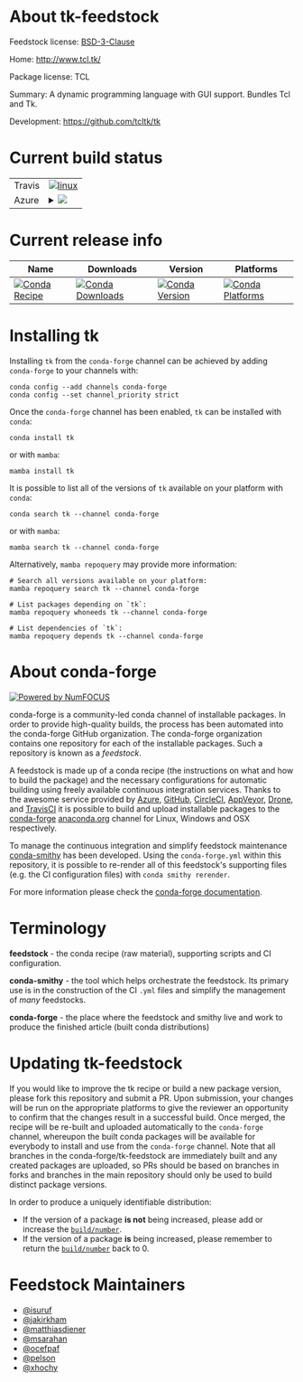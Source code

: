About tk-feedstock
==================

Feedstock license: [BSD-3-Clause](https://github.com/conda-forge/tk-feedstock/blob/main/LICENSE.txt)

Home: http://www.tcl.tk/

Package license: TCL

Summary: A dynamic programming language with GUI support.  Bundles Tcl and Tk.

Development: https://github.com/tcltk/tk

Current build status
====================


<table><tr>
    <td>Travis</td>
    <td>
      <a href="https://app.travis-ci.com/conda-forge/tk-feedstock">
        <img alt="linux" src="https://img.shields.io/travis/com/conda-forge/tk-feedstock/main.svg?label=Linux">
      </a>
    </td>
  </tr>
    
  <tr>
    <td>Azure</td>
    <td>
      <details>
        <summary>
          <a href="https://dev.azure.com/conda-forge/feedstock-builds/_build/latest?definitionId=2081&branchName=main">
            <img src="https://dev.azure.com/conda-forge/feedstock-builds/_apis/build/status/tk-feedstock?branchName=main">
          </a>
        </summary>
        <table>
          <thead><tr><th>Variant</th><th>Status</th></tr></thead>
          <tbody><tr>
              <td>linux_64_tk_variantnoxftzlib1.2</td>
              <td>
                <a href="https://dev.azure.com/conda-forge/feedstock-builds/_build/latest?definitionId=2081&branchName=main">
                  <img src="https://dev.azure.com/conda-forge/feedstock-builds/_apis/build/status/tk-feedstock?branchName=main&jobName=linux&configuration=linux%20linux_64_tk_variantnoxftzlib1.2" alt="variant">
                </a>
              </td>
            </tr><tr>
              <td>linux_64_tk_variantnoxftzlib1.3</td>
              <td>
                <a href="https://dev.azure.com/conda-forge/feedstock-builds/_build/latest?definitionId=2081&branchName=main">
                  <img src="https://dev.azure.com/conda-forge/feedstock-builds/_apis/build/status/tk-feedstock?branchName=main&jobName=linux&configuration=linux%20linux_64_tk_variantnoxftzlib1.3" alt="variant">
                </a>
              </td>
            </tr><tr>
              <td>linux_64_tk_variantxftzlib1.2</td>
              <td>
                <a href="https://dev.azure.com/conda-forge/feedstock-builds/_build/latest?definitionId=2081&branchName=main">
                  <img src="https://dev.azure.com/conda-forge/feedstock-builds/_apis/build/status/tk-feedstock?branchName=main&jobName=linux&configuration=linux%20linux_64_tk_variantxftzlib1.2" alt="variant">
                </a>
              </td>
            </tr><tr>
              <td>linux_64_tk_variantxftzlib1.3</td>
              <td>
                <a href="https://dev.azure.com/conda-forge/feedstock-builds/_build/latest?definitionId=2081&branchName=main">
                  <img src="https://dev.azure.com/conda-forge/feedstock-builds/_apis/build/status/tk-feedstock?branchName=main&jobName=linux&configuration=linux%20linux_64_tk_variantxftzlib1.3" alt="variant">
                </a>
              </td>
            </tr><tr>
              <td>linux_aarch64_tk_variantnoxftzlib1.2</td>
              <td>
                <a href="https://dev.azure.com/conda-forge/feedstock-builds/_build/latest?definitionId=2081&branchName=main">
                  <img src="https://dev.azure.com/conda-forge/feedstock-builds/_apis/build/status/tk-feedstock?branchName=main&jobName=linux&configuration=linux%20linux_aarch64_tk_variantnoxftzlib1.2" alt="variant">
                </a>
              </td>
            </tr><tr>
              <td>linux_aarch64_tk_variantnoxftzlib1.3</td>
              <td>
                <a href="https://dev.azure.com/conda-forge/feedstock-builds/_build/latest?definitionId=2081&branchName=main">
                  <img src="https://dev.azure.com/conda-forge/feedstock-builds/_apis/build/status/tk-feedstock?branchName=main&jobName=linux&configuration=linux%20linux_aarch64_tk_variantnoxftzlib1.3" alt="variant">
                </a>
              </td>
            </tr><tr>
              <td>linux_aarch64_tk_variantxftzlib1.2</td>
              <td>
                <a href="https://dev.azure.com/conda-forge/feedstock-builds/_build/latest?definitionId=2081&branchName=main">
                  <img src="https://dev.azure.com/conda-forge/feedstock-builds/_apis/build/status/tk-feedstock?branchName=main&jobName=linux&configuration=linux%20linux_aarch64_tk_variantxftzlib1.2" alt="variant">
                </a>
              </td>
            </tr><tr>
              <td>linux_aarch64_tk_variantxftzlib1.3</td>
              <td>
                <a href="https://dev.azure.com/conda-forge/feedstock-builds/_build/latest?definitionId=2081&branchName=main">
                  <img src="https://dev.azure.com/conda-forge/feedstock-builds/_apis/build/status/tk-feedstock?branchName=main&jobName=linux&configuration=linux%20linux_aarch64_tk_variantxftzlib1.3" alt="variant">
                </a>
              </td>
            </tr><tr>
              <td>linux_ppc64le_tk_variantnoxftzlib1.2</td>
              <td>
                <a href="https://dev.azure.com/conda-forge/feedstock-builds/_build/latest?definitionId=2081&branchName=main">
                  <img src="https://dev.azure.com/conda-forge/feedstock-builds/_apis/build/status/tk-feedstock?branchName=main&jobName=linux&configuration=linux%20linux_ppc64le_tk_variantnoxftzlib1.2" alt="variant">
                </a>
              </td>
            </tr><tr>
              <td>linux_ppc64le_tk_variantnoxftzlib1.3</td>
              <td>
                <a href="https://dev.azure.com/conda-forge/feedstock-builds/_build/latest?definitionId=2081&branchName=main">
                  <img src="https://dev.azure.com/conda-forge/feedstock-builds/_apis/build/status/tk-feedstock?branchName=main&jobName=linux&configuration=linux%20linux_ppc64le_tk_variantnoxftzlib1.3" alt="variant">
                </a>
              </td>
            </tr><tr>
              <td>linux_ppc64le_tk_variantxftzlib1.2</td>
              <td>
                <a href="https://dev.azure.com/conda-forge/feedstock-builds/_build/latest?definitionId=2081&branchName=main">
                  <img src="https://dev.azure.com/conda-forge/feedstock-builds/_apis/build/status/tk-feedstock?branchName=main&jobName=linux&configuration=linux%20linux_ppc64le_tk_variantxftzlib1.2" alt="variant">
                </a>
              </td>
            </tr><tr>
              <td>linux_ppc64le_tk_variantxftzlib1.3</td>
              <td>
                <a href="https://dev.azure.com/conda-forge/feedstock-builds/_build/latest?definitionId=2081&branchName=main">
                  <img src="https://dev.azure.com/conda-forge/feedstock-builds/_apis/build/status/tk-feedstock?branchName=main&jobName=linux&configuration=linux%20linux_ppc64le_tk_variantxftzlib1.3" alt="variant">
                </a>
              </td>
            </tr><tr>
              <td>osx_64</td>
              <td>
                <a href="https://dev.azure.com/conda-forge/feedstock-builds/_build/latest?definitionId=2081&branchName=main">
                  <img src="https://dev.azure.com/conda-forge/feedstock-builds/_apis/build/status/tk-feedstock?branchName=main&jobName=osx&configuration=osx%20osx_64_" alt="variant">
                </a>
              </td>
            </tr><tr>
              <td>osx_arm64</td>
              <td>
                <a href="https://dev.azure.com/conda-forge/feedstock-builds/_build/latest?definitionId=2081&branchName=main">
                  <img src="https://dev.azure.com/conda-forge/feedstock-builds/_apis/build/status/tk-feedstock?branchName=main&jobName=osx&configuration=osx%20osx_arm64_" alt="variant">
                </a>
              </td>
            </tr><tr>
              <td>win_64</td>
              <td>
                <a href="https://dev.azure.com/conda-forge/feedstock-builds/_build/latest?definitionId=2081&branchName=main">
                  <img src="https://dev.azure.com/conda-forge/feedstock-builds/_apis/build/status/tk-feedstock?branchName=main&jobName=win&configuration=win%20win_64_" alt="variant">
                </a>
              </td>
            </tr>
          </tbody>
        </table>
      </details>
    </td>
  </tr>
</table>

Current release info
====================

| Name | Downloads | Version | Platforms |
| --- | --- | --- | --- |
| [![Conda Recipe](https://img.shields.io/badge/recipe-tk-green.svg)](https://anaconda.org/conda-forge/tk) | [![Conda Downloads](https://img.shields.io/conda/dn/conda-forge/tk.svg)](https://anaconda.org/conda-forge/tk) | [![Conda Version](https://img.shields.io/conda/vn/conda-forge/tk.svg)](https://anaconda.org/conda-forge/tk) | [![Conda Platforms](https://img.shields.io/conda/pn/conda-forge/tk.svg)](https://anaconda.org/conda-forge/tk) |

Installing tk
=============

Installing `tk` from the `conda-forge` channel can be achieved by adding `conda-forge` to your channels with:

```
conda config --add channels conda-forge
conda config --set channel_priority strict
```

Once the `conda-forge` channel has been enabled, `tk` can be installed with `conda`:

```
conda install tk
```

or with `mamba`:

```
mamba install tk
```

It is possible to list all of the versions of `tk` available on your platform with `conda`:

```
conda search tk --channel conda-forge
```

or with `mamba`:

```
mamba search tk --channel conda-forge
```

Alternatively, `mamba repoquery` may provide more information:

```
# Search all versions available on your platform:
mamba repoquery search tk --channel conda-forge

# List packages depending on `tk`:
mamba repoquery whoneeds tk --channel conda-forge

# List dependencies of `tk`:
mamba repoquery depends tk --channel conda-forge
```


About conda-forge
=================

[![Powered by
NumFOCUS](https://img.shields.io/badge/powered%20by-NumFOCUS-orange.svg?style=flat&colorA=E1523D&colorB=007D8A)](https://numfocus.org)

conda-forge is a community-led conda channel of installable packages.
In order to provide high-quality builds, the process has been automated into the
conda-forge GitHub organization. The conda-forge organization contains one repository
for each of the installable packages. Such a repository is known as a *feedstock*.

A feedstock is made up of a conda recipe (the instructions on what and how to build
the package) and the necessary configurations for automatic building using freely
available continuous integration services. Thanks to the awesome service provided by
[Azure](https://azure.microsoft.com/en-us/services/devops/), [GitHub](https://github.com/),
[CircleCI](https://circleci.com/), [AppVeyor](https://www.appveyor.com/),
[Drone](https://cloud.drone.io/welcome), and [TravisCI](https://travis-ci.com/)
it is possible to build and upload installable packages to the
[conda-forge](https://anaconda.org/conda-forge) [anaconda.org](https://anaconda.org/)
channel for Linux, Windows and OSX respectively.

To manage the continuous integration and simplify feedstock maintenance
[conda-smithy](https://github.com/conda-forge/conda-smithy) has been developed.
Using the ``conda-forge.yml`` within this repository, it is possible to re-render all of
this feedstock's supporting files (e.g. the CI configuration files) with ``conda smithy rerender``.

For more information please check the [conda-forge documentation](https://conda-forge.org/docs/).

Terminology
===========

**feedstock** - the conda recipe (raw material), supporting scripts and CI configuration.

**conda-smithy** - the tool which helps orchestrate the feedstock.
                   Its primary use is in the construction of the CI ``.yml`` files
                   and simplify the management of *many* feedstocks.

**conda-forge** - the place where the feedstock and smithy live and work to
                  produce the finished article (built conda distributions)


Updating tk-feedstock
=====================

If you would like to improve the tk recipe or build a new
package version, please fork this repository and submit a PR. Upon submission,
your changes will be run on the appropriate platforms to give the reviewer an
opportunity to confirm that the changes result in a successful build. Once
merged, the recipe will be re-built and uploaded automatically to the
`conda-forge` channel, whereupon the built conda packages will be available for
everybody to install and use from the `conda-forge` channel.
Note that all branches in the conda-forge/tk-feedstock are
immediately built and any created packages are uploaded, so PRs should be based
on branches in forks and branches in the main repository should only be used to
build distinct package versions.

In order to produce a uniquely identifiable distribution:
 * If the version of a package **is not** being increased, please add or increase
   the [``build/number``](https://docs.conda.io/projects/conda-build/en/latest/resources/define-metadata.html#build-number-and-string).
 * If the version of a package **is** being increased, please remember to return
   the [``build/number``](https://docs.conda.io/projects/conda-build/en/latest/resources/define-metadata.html#build-number-and-string)
   back to 0.

Feedstock Maintainers
=====================

* [@isuruf](https://github.com/isuruf/)
* [@jakirkham](https://github.com/jakirkham/)
* [@matthiasdiener](https://github.com/matthiasdiener/)
* [@msarahan](https://github.com/msarahan/)
* [@ocefpaf](https://github.com/ocefpaf/)
* [@pelson](https://github.com/pelson/)
* [@xhochy](https://github.com/xhochy/)

